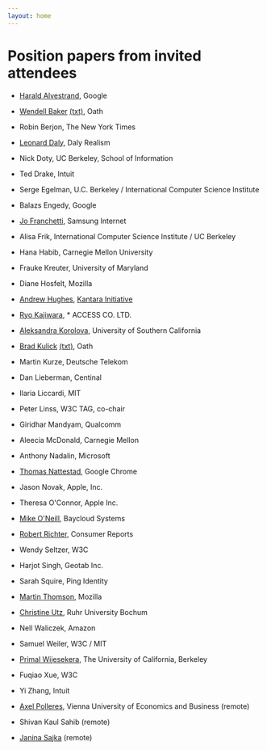```yaml
---
layout: home
---
```


# Position papers from invited attendees

* [Harald Alvestrand](https://www.w3.org/Privacy/permissions-ws-2018/papers/harald-alvestrand.html),	Google
* [Wendell Baker](https://www.w3.org/Privacy/permissions-ws-2018/papers/brad-kulick.pdf) [(txt)](https://www.w3.org/Privacy/permissions-ws-2018/papers/brad-kulick.txt), Oath
* Robin Berjon, The New York Times
* [Leonard Daly](https://www.w3.org/Privacy/permissions-ws-2018/papers/leonard-daly.html),	Daly Realism
* Nick Doty,	UC Berkeley, School of Information
* Ted Drake, Intuit
* Serge Egelman, U.C. Berkeley / International Computer Science Institute
* Balazs Engedy, Google
* [Jo Franchetti](https://medium.com/samsung-internet-dev/a-crisis-of-permissions-80cf3b2c802e), Samsung Internet
* Alisa Frik, International Computer Science Institute / UC Berkeley
* Hana Habib, Carnegie Mellon University
* Frauke Kreuter, University of Maryland
* Diane Hosfelt, Mozilla
* [Andrew Hughes](https://www.w3.org/Privacy/permissions-ws-2018/papers/andrew-hughes-kantara.md), [Kantara Initiative](kantarainitiative.org)
* [Ryo Kajiwara](https://www.w3.org/Privacy/permissions-ws-2018/papers/ryo-kajiwara.md),	* ACCESS CO. LTD.
* [Aleksandra Korolova](https://www.w3.org/Privacy/permissions-ws-2018/papers/aleksandra-korolova.html),	University of Southern California
* [Brad Kulick](https://www.w3.org/Privacy/permissions-ws-2018/papers/brad-kulick.pdf) [(txt)](https://www.w3.org/Privacy/permissions-ws-2018/papers/brad-kulick.txt),	Oath
* Martin Kurze, Deutsche Telekom
* Dan Lieberman, Centinal
* Ilaria Liccardi, MIT
* Peter Linss,	W3C TAG, co-chair
* Giridhar Mandyam,	Qualcomm
* Aleecia McDonald, Carnegie Mellon
* Anthony Nadalin,	Microsoft
* [Thomas Nattestad](https://www.w3.org/Privacy/permissions-ws-2018/papers/thomas-nattestad.pdf), Google Chrome
* Jason Novak, Apple, Inc.
* Theresa O'Connor,	Apple Inc.
* [Mike O'Neill](https://www.w3.org/Privacy/permissions-ws-2018/papers/mike-oneil.txt),	Baycloud Systems
* [Robert Richter](https://www.w3.org/Privacy/permissions-ws-2018/papers/robert-richter.pdf),	Consumer Reports
* Wendy Seltzer, W3C	
* Harjot Singh, Geotab Inc.
* Sarah Squire,	Ping Identity
* [Martin Thomson](https://www.w3.org/Privacy/permissions-ws-2018/papers/martin-thomson.pdf), Mozilla
* [Christine Utz](https://www.w3.org/Privacy/permissions-ws-2018/papers/christine-utz.txt),	Ruhr University Bochum
* Nell Waliczek, Amazon
* Samuel Weiler, W3C / MIT
* [Primal Wijesekera](https://www.w3.org/Privacy/permissions-ws-2018/papers/primal-wijesekera.txt),	The University of California, Berkeley
* Fuqiao Xue, W3C
* Yi Zhang, Intuit

* [Axel Polleres](https://www.w3.org/Privacy/permissions-ws-2018/papers/axel-polleres.pdf),  Vienna University of Economics and Business  (remote)
* Shivan Kaul Sahib (remote)
* [Janina Sajka](https://www.w3.org/Privacy/permissions-ws-2018/papers/janina-sajka.html) (remote)

